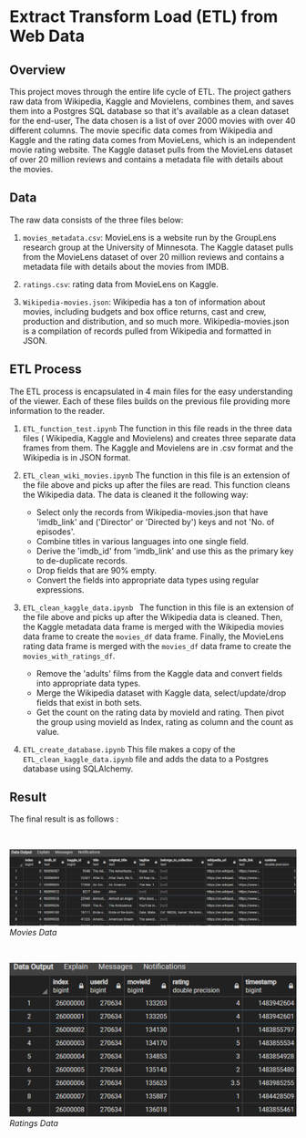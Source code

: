 # Extract Transform Load (ETL) from Web Data

## Overview

This project moves through the entire life cycle of ETL. The project gathers raw data from Wikipedia, Kaggle and Movielens, combines them, and saves them into a Postgres SQL database so that it's available as a clean dataset for the end-user, The data chosen is a list of over 2000 movies with over 40 different columns. The movie specific data comes from Wikipedia and Kaggle and the rating data comes from MovieLens, which is an independent movie rating website. The Kaggle dataset pulls from the MovieLens dataset of over 20 million reviews and contains a metadata file with details about the movies.

## Data
The raw data consists of the three files below:
1. `movies_metadata.csv`: MovieLens is a website run by the GroupLens research group at the University of Minnesota. The Kaggle dataset pulls from the MovieLens dataset of over 20 million reviews and contains a metadata file with details about the movies from IMDB. 

2. `ratings.csv`: rating data from MovieLens on Kaggle.

3. `Wikipedia-movies.json`: Wikipedia has a ton of information about movies, including budgets and box office returns, cast and crew, production and distribution, and so much more. Wikipedia-movies.json is a compilation of records pulled from Wikipedia and formatted in JSON.

## ETL Process
The ETL process is encapsulated in  4 main files for the easy understanding of the viewer. Each of these files builds on the previous file providing more information to the reader. 

1. `ETL_function_test.ipynb`
The function in this file reads in the three data files ( Wikipedia, Kaggle and Movielens) and creates three separate data frames from them. The Kaggle and Movielens are in .csv format and the Wikipedia is in JSON format. 

2. `ETL_clean_wiki_movies.ipynb`
The function in this file is an extension of the file above and picks up after the files are read. This function cleans the Wikipedia data. The data is cleaned it the following way:
   - Select only the records from Wikipedia-movies.json that have 'imdb_link' and ('Director' or 'Directed by') keys and not 'No. of episodes'.
   - Combine titles in various languages into one single field.
   - Derive the 'imdb_id' from 'imdb_link' and use this as the primary key to de-duplicate records.
   - Drop fields that are 90% empty.
   - Convert the fields into appropriate data types using regular expressions.

3. `ETL_clean_kaggle_data.ipynb `
The function in this file is an extension of the file above and picks up after the Wikipedia data is cleaned. Then, the Kaggle metadata data frame is merged with the Wikipedia movies data frame to create the `movies_df` data frame. Finally, the MovieLens rating data frame is merged with the `movies_df` data frame to create the `movies_with_ratings_df`.
   - Remove the 'adults' films from the Kaggle data and convert fields into appropriate data types.
   - Merge the Wikipedia dataset with Kaggle data, select/update/drop fields that exist in both sets.
   - Get the count on the rating data by movieId and rating. Then pivot the group using movieId as Index, rating as column and the count as value.

4. `ETL_create_database.ipynb`
This file makes a copy of the `ETL_clean_kaggle_data.ipynb` file and adds the data to a Postgres database using SQLAlchemy. 

## Result
 The final  result is as follows :
<p>&nbsp;</p>

![Movies Data](movies_query.png)*Movies Data*

<p>&nbsp;</p>

![Ratings Data](ratings_query.png)*Ratings Data*
